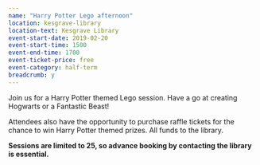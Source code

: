 ```yaml
---
name: "Harry Potter Lego afternoon"
location: kesgrave-library
location-text: Kesgrave Library
event-start-date: 2019-02-20
event-start-time: 1500
event-end-time: 1700
event-ticket-price: free
event-category: half-term
breadcrumb: y
---
```


Join us for a Harry Potter themed Lego session. Have a go at creating Hogwarts or a Fantastic Beast!

Attendees also have the opportunity to purchase raffle tickets for the chance to win Harry Potter themed prizes. All funds to the library.

**Sessions are limited to 25, so advance booking by contacting the library is essential.**
